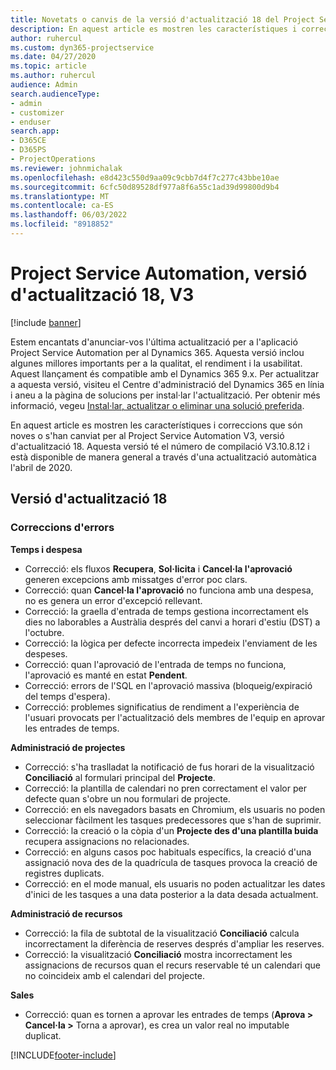 ```yaml
---
title: Novetats o canvis de la versió d'actualització 18 del Project Service Automation, V3
description: En aquest article es mostren les característiques i correccions disponibles al Project Service Automation V3, versió d'actualització 18.
author: ruhercul
ms.custom: dyn365-projectservice
ms.date: 04/27/2020
ms.topic: article
ms.author: ruhercul
audience: Admin
search.audienceType:
- admin
- customizer
- enduser
search.app:
- D365CE
- D365PS
- ProjectOperations
ms.reviewer: johnmichalak
ms.openlocfilehash: e8d423c550d9aa09c9cbb7d4f7c277c43bbe10ae
ms.sourcegitcommit: 6cfc50d89528df977a8f6a55c1ad39d99800d9b4
ms.translationtype: MT
ms.contentlocale: ca-ES
ms.lasthandoff: 06/03/2022
ms.locfileid: "8918852"
---
```

# <a name="project-service-automation-update-release-18-v3"></a>Project Service Automation, versió d'actualització 18, V3

[!include [banner](../includes/psa-now-project-operations.md)]

Estem encantats d'anunciar-vos l'última actualització per a l'aplicació Project Service Automation per al Dynamics 365. Aquesta versió inclou algunes millores importants per a la qualitat, el rendiment i la usabilitat. Aquest llançament és compatible amb el Dynamics 365 9.x. Per actualitzar a aquesta versió, visiteu el Centre d'administració del Dynamics 365 en línia i aneu a la pàgina de solucions per instal·lar l'actualització. Per obtenir més informació, vegeu [Instal·lar, actualitzar o eliminar una solució preferida](/power-platform/admin/install-remove-preferred-solution).

En aquest article es mostren les característiques i correccions que són noves o s'han canviat per al Project Service Automation V3, versió d'actualització 18. Aquesta versió té el número de compilació V3.10.8.12 i està disponible de manera general a través d'una actualització automàtica l'abril de 2020.

## <a name="update-release-18"></a>Versió d'actualització 18

### <a name="bug-fixes"></a>Correccions d'errors

**Temps i despesa**

- Correcció: els fluxos **Recupera**, **Sol·licita** i **Cancel·la l'aprovació** generen excepcions amb missatges d'error poc clars.
- Correcció: quan **Cancel·la l'aprovació** no funciona amb una despesa, no es genera un error d'excepció rellevant.
- Correcció: la graella d'entrada de temps gestiona incorrectament els dies no laborables a Austràlia després del canvi a horari d'estiu (DST) a l'octubre.
- Correcció: la lògica per defecte incorrecta impedeix l'enviament de les despeses.
- Correcció: quan l'aprovació de l'entrada de temps no funciona, l'aprovació es manté en estat **Pendent**.
- Correcció: errors de l'SQL en l'aprovació massiva (bloqueig/expiració del temps d'espera).
- Correcció: problemes significatius de rendiment a l'experiència de l'usuari provocats per l'actualització dels membres de l'equip en aprovar les entrades de temps.

**Administració de projectes**

- Correcció: s'ha traslladat la notificació de fus horari de la visualització **Conciliació** al formulari principal del **Projecte**.
- Correcció: la plantilla de calendari no pren correctament el valor per defecte quan s'obre un nou formulari de projecte.
- Correcció: en els navegadors basats en Chromium, els usuaris no poden seleccionar fàcilment les tasques predecessores que s'han de suprimir.
- Correcció: la creació o la còpia d'un **Projecte des d'una plantilla buida** recupera assignacions no relacionades.
- Correcció: en alguns casos poc habituals específics, la creació d'una assignació nova des de la quadrícula de tasques provoca la creació de registres duplicats.
- Correcció: en el mode manual, els usuaris no poden actualitzar les dates d'inici de les tasques a una data posterior a la data desada actualment.

**Administració de recursos**

- Correcció: la fila de subtotal de la visualització **Conciliació** calcula incorrectament la diferència de reserves després d'ampliar les reserves.
- Correcció: la visualització **Conciliació** mostra incorrectament les assignacions de recursos quan el recurs reservable té un calendari que no coincideix amb el calendari del projecte.

**Sales**

- Correcció: quan es tornen a aprovar les entrades de temps (**Aprova > Cancel·la >** Torna a aprovar), es crea un valor real no imputable duplicat.


[!INCLUDE[footer-include](../includes/footer-banner.md)]
